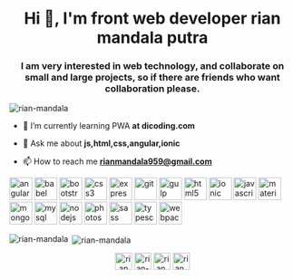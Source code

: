 <h1 align="center">Hi 👋, I'm front web developer rian mandala putra</h1>
<h3 align="center">I am very interested in web technology, and collaborate on small and large projects, so if there are friends who want collaboration please.</h3>

<p align="left"> <img src="https://komarev.com/ghpvc/?username=rian-mandala" alt="rian-mandala" /> </p>

- 🌱 I’m currently learning PWA **at dicoding.com**

- 💬 Ask me about **js,html,css,angular,ionic**

- 📫 How to reach me **rianmandala959@gmail.com**

<p align="left"><img src="https://devicons.github.io/devicon/devicon.git/icons/angularjs/angularjs-original.svg" alt="angularjs" width="40" height="40"/> <img src="https://www.vectorlogo.zone/logos/babeljs/babeljs-icon.svg" alt="babel" width="40" height="40"/> <img src="https://devicons.github.io/devicon/devicon.git/icons/bootstrap/bootstrap-plain.svg" alt="bootstrap" width="40" height="40"/> <img src="https://devicons.github.io/devicon/devicon.git/icons/css3/css3-original-wordmark.svg" alt="css3" width="40" height="40"/> <img src="https://devicons.github.io/devicon/devicon.git/icons/express/express-original-wordmark.svg" alt="express" width="40" height="40"/> <img src="https://www.vectorlogo.zone/logos/git-scm/git-scm-icon.svg" alt="git" width="40" height="40"/> <img src="https://devicons.github.io/devicon/devicon.git/icons/gulp/gulp-plain.svg" alt="gulp" width="40" height="40"/> <img src="https://devicons.github.io/devicon/devicon.git/icons/html5/html5-original-wordmark.svg" alt="html5" width="40" height="40"/> <img src="https://upload.wikimedia.org/wikipedia/commons/d/d1/Ionic_Logo.svg" alt="ionic" width="40" height="40"/> <img src="https://devicons.github.io/devicon/devicon.git/icons/javascript/javascript-original.svg" alt="javascript" width="40" height="40"/> <img src="https://raw.githubusercontent.com/prplx/svg-logos/5585531d45d294869c4eaab4d7cf2e9c167710a9/svg/materialize.svg" alt="materialize" width="40" height="40"/> <img src="https://devicons.github.io/devicon/devicon.git/icons/mongodb/mongodb-original-wordmark.svg" alt="mongodb" width="40" height="40"/> <img src="https://devicons.github.io/devicon/devicon.git/icons/mysql/mysql-original-wordmark.svg" alt="mysql" width="40" height="40"/> <img src="https://devicons.github.io/devicon/devicon.git/icons/nodejs/nodejs-original-wordmark.svg" alt="nodejs" width="40" height="40"/> <img src="https://devicons.github.io/devicon/devicon.git/icons/photoshop/photoshop-plain.svg" alt="photoshop" width="40" height="40"/> <img src="https://devicons.github.io/devicon/devicon.git/icons/sass/sass-original.svg" alt="sass" width="40" height="40"/> <img src="https://devicons.github.io/devicon/devicon.git/icons/typescript/typescript-original.svg" alt="typescript" width="40" height="40"/> <img src="https://devicons.github.io/devicon/devicon.git/icons/webpack/webpack-original.svg" alt="webpack" width="40" height="40"/></p><p><img align="left" src="https://github-readme-stats.vercel.app/api/top-langs/?username=rian-mandala&layout=compact&hide=html" alt="rian-mandala" /></p>

<p>&nbsp;<img align="center" src="https://github-readme-stats.vercel.app/api?username=rian-mandala&show_icons=true" alt="rian-mandala" /></p>

<p align="center">
<a href="https://dev.to/rianmandala" target="blank"><img align="center" src="https://cdn.jsdelivr.net/npm/simple-icons@3.0.1/icons/dev-dot-to.svg" alt="rianmandala" height="30" width="30" /></a>
<a href="https://linkedin.com/in/rian-mandala-26a36b1b3" target="blank"><img align="center" src="https://cdn.jsdelivr.net/npm/simple-icons@3.0.1/icons/linkedin.svg" alt="rian-mandala-26a36b1b3" height="30" width="30" /></a>
<a href="https://fb.com/rian.mandala.10" target="blank"><img align="center" src="https://cdn.jsdelivr.net/npm/simple-icons@3.0.1/icons/facebook.svg" alt="rian.mandala.10" height="30" width="30" /></a>
<a href="https://instagram.com/rian_mandala95" target="blank"><img align="center" src="https://cdn.jsdelivr.net/npm/simple-icons@3.0.1/icons/instagram.svg" alt="rian_mandala95" height="30" width="30" /></a>
</p>
